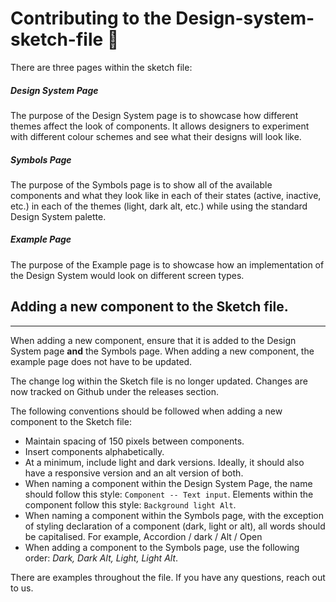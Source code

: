 Contributing to the Design-system-sketch-file 🌵
=================

There are three pages within the sketch file:

##### Design System Page

The purpose of the Design System page is to showcase how different themes affect the look of components. It allows designers to experiment with different colour schemes and see what their designs will look like.

##### Symbols Page

The purpose of the Symbols page is to show all of the available components and what they look like in each of their states (active, inactive, etc.) in each of the themes (light, dark alt, etc.) while using the standard Design System palette.

##### Example Page

The purpose of the Example page is to showcase how an implementation of the Design System would look on different screen types.

## Adding a new component to the Sketch file.
----------------------------

When adding a new component, ensure that it is added to the Design System page **and** the Symbols page. When adding a new component, the example page does not have to be updated.

The change log within the Sketch file is no longer updated. Changes are now tracked on Github under the releases section.

The following conventions should be followed when adding a new component to the Sketch file:
- Maintain spacing of 150 pixels between components.
- Insert components alphabetically.
- At a minimum, include light and dark versions. Ideally, it should also have a responsive version and an alt version of both.
- When naming a component within the Design System Page, the name should follow this style: `Component -- Text input`. Elements within the component follow this style: `Background light Alt`.
- When naming a component within the Symbols page, with the exception of styling declaration of a component (dark, light or alt), all words should be capitalised. For example, Accordion / dark / Alt / Open
- When adding a component to the Symbols page, use the following order: _Dark, Dark Alt, Light, Light Alt_.

There are examples throughout the file. If you have any questions, reach out to us.

